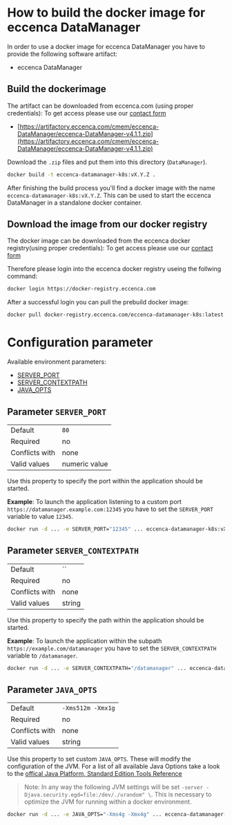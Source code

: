 # How to build the docker image for eccenca DataManager

In order to use a docker image for eccenca DataManager you have to provide the following software artifact:

- eccenca DataManager

## Build the dockerimage

The artifact can be downloaded from eccenca.com (using proper credentials):
To get access please use our [contact form](https://www.eccenca.com/en/company-contact.html)

- [https://artifactory.eccenca.com/cmem/eccenca-DataManager/eccenca-DataManager-v4.1.1.zip](https://artifactory.eccenca.com/cmem/eccenca-DataManager/eccenca-DataManager-v4.1.1.zip)

Download the `.zip` files and put them into this directory (`DataManager`).

```bash
docker build -t eccenca-datamanager-k8s:vX.Y.Z .
```

After finishing the build process you'll find a docker image with the name `eccenca-datamanager-k8s:vX.Y.Z`.
This can be used to start the eccenca DataManager in a standalone docker container.

## Download the image from our docker registry

The docker image can be downloaded from the eccenca docker registry(using proper credentials):
To get access please use our [contact form](https://www.eccenca.com/en/company-contact.html)

Therefore please login into the eccenca docker registry useing the follwing command:

```bash
docker login https://docker-registry.eccenca.com
```

After a successful login you can pull the prebuild docker image:

```bash
docker pull docker-registry.eccenca.com/eccenca-datamanager-k8s:latest
```

# Configuration parameter

Available environment parameters:

* [SERVER_PORT](#parameter-server_port)
* [SERVER_CONTEXTPATH](#parameter-server_contextpath)
* [JAVA_OPTS](#parameter-java_opts)

## **Parameter** `SERVER_PORT`

|                 |                                |
|-----------------|--------------------------------|
| Default         | `80`                           |
| Required        | no                             |
| Conflicts with  | none                           |
| Valid values    | numeric value                  |

Use this property to specify the port within the application should be started.

__Example__:
To launch the application listening to a custom port `https://datamanager.example.com:12345` you have to set the `SERVER_PORT` variable to value `12345`.

```bash
docker run -d ... -e SERVER_PORT="12345" ... eccenca-datamanager-k8s:vX.Y.Z
```

## **Parameter** `SERVER_CONTEXTPATH`

|                 |                                |
|-----------------|--------------------------------|
| Default         | ``                             |
| Required        | no                             |
| Conflicts with  | none                           |
| Valid values    | string                         |

Use this property to specify the path within the application should be started.

__Example__:
To launch the application within the subpath `https://example.com/datamanager` you have to set the `SERVER_CONTEXTPATH` variable to `/datamanager`.

```bash
docker run -d ... -e SERVER_CONTEXTPATH="/datamanager" ... eccenca-datamanager-k8s:vX.Y.Z
```

## **Parameter** `JAVA_OPTS`

|                 |                                |
|-----------------|--------------------------------|
| Default         | `-Xms512m -Xmx1g`              |
| Required        | no                             |
| Conflicts with  | none                           |
| Valid values    | string                         |

Use this property to set custom `JAVA_OPTS`.
These will modify the configuration of the JVM.
For a list of all available Java Options take a look to the [offical Java Platform, Standard Edition Tools Reference](https://docs.oracle.com/javase/8/docs/technotes/tools/windows/java.html)

>Note: In any way the following JVM settings will be set `-server -Djava.security.egd=file:/dev/./urandom" \`.
This is necessary to optimize the JVM for running within a docker environment.

```bash
docker run -d ... -e JAVA_OPTS="-Xms4g -Xmx4g" ... eccenca-datamanager-k8s:vX.Y.Z
```
